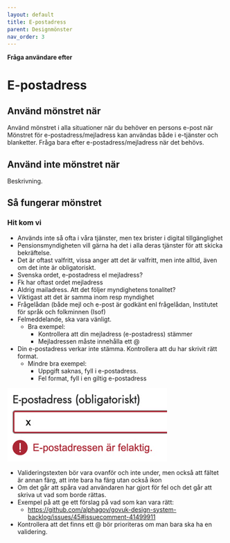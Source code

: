 ```yaml
---
layout: default
title: E-postadress
parent: Designmönster
nav_order: 3
---
```


**Fråga användare efter**

# E-postadress

## Använd mönstret när

Använd mönstret i alla situationer när du behöver en persons e-post när Mönstret för e-postadress/mejladress kan användas både i e-tjänster och blanketter. Fråga bara efter e-postadress/mejladress när det behövs.

## Använd inte mönstret när

Beskrivning.

## Så fungerar mönstret

### Hit kom vi

- Används inte så ofta i våra tjänster, men tex brister i digital tillgänglighet
- Pensionsmyndigheten vill gärna ha det i alla deras tjänster för att skicka bekräftelse.
- Det är oftast valfritt, vissa anger att det är valfritt, men inte alltid, även om det inte är obligatoriskt.
- Svenska ordet, e-postadress el mejladress?
- Fk har oftast ordet mejladress
- Aldrig mailadress. Att det följer myndighetens tonalitet?
- Viktigast att det är samma inom resp myndighet
- Frågelådan (både mejl och e-post är godkänt enl frågelådan, Institutet för språk och folkminnen (Isof)
- Felmeddelande, ska vara vänligt.
  - Bra exempel:
    - Kontrollera att din mejladress (e-postadress) stämmer
    - Mejladressen måste innehålla ett @
- Din e-postadress verkar inte stämma. Kontrollera att du har skrivit rätt format.
  - Mindre bra exempel:
    - Uppgift saknas, fyll i e-postadress.
    - Fel format, fyll i en giltig e-postadress

![e-post obligatoriskt](assets/images/e-post-adress-obligatorisk.png)

- Valideringstexten bör vara ovanför och inte under, men också att fältet är annan färg, att inte bara ha färg utan också ikon
- Om det går att spåra vad användaren har gjort för fel och det går att skriva ut vad som borde rättas.
- Exempel på att ge ett förslag på vad som kan vara rätt:
  - <https://github.com/alphagov/govuk-design-system-backlog/issues/45#issuecomment-41499911>
- Kontrollera att det finns ett @ bör prioriteras om man bara ska ha en validering.
